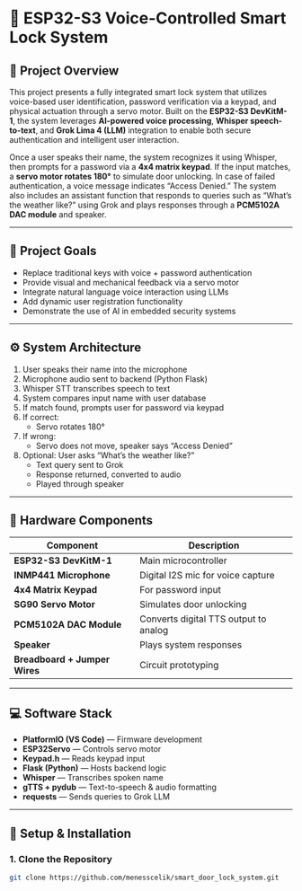 # 🔐 ESP32-S3 Voice-Controlled Smart Lock System

## 📌 Project Overview

This project presents a fully integrated smart lock system that utilizes voice-based user identification, password verification via a keypad, and physical actuation through a servo motor. Built on the **ESP32-S3 DevKitM-1**, the system leverages **AI-powered voice processing**, **Whisper speech-to-text**, and **Grok Lima 4 (LLM)** integration to enable both secure authentication and intelligent user interaction.

Once a user speaks their name, the system recognizes it using Whisper, then prompts for a password via a **4x4 matrix keypad**. If the input matches, a **servo motor rotates 180°** to simulate door unlocking. In case of failed authentication, a voice message indicates “Access Denied.” The system also includes an assistant function that responds to queries such as “What’s the weather like?” using Grok and plays responses through a **PCM5102A DAC module** and speaker.

---

## 🎯 Project Goals

- Replace traditional keys with voice + password authentication
- Provide visual and mechanical feedback via a servo motor
- Integrate natural language voice interaction using LLMs
- Add dynamic user registration functionality
- Demonstrate the use of AI in embedded security systems

---

## ⚙️ System Architecture

1. User speaks their name into the microphone  
2. Microphone audio sent to backend (Python Flask)  
3. Whisper STT transcribes speech to text  
4. System compares input name with user database  
5. If match found, prompts user for password via keypad  
6. If correct:  
   - Servo rotates 180°
7. If wrong:  
   - Servo does not move, speaker says “Access Denied”  
8. Optional: User asks “What’s the weather like?”  
   - Text query sent to Grok  
   - Response returned, converted to audio  
   - Played through speaker

---

## 🧰 Hardware Components

| Component | Description |
|----------|-------------|
| **ESP32-S3 DevKitM-1** | Main microcontroller |
| **INMP441 Microphone** | Digital I2S mic for voice capture |
| **4x4 Matrix Keypad** | For password input |
| **SG90 Servo Motor** | Simulates door unlocking |
| **PCM5102A DAC Module** | Converts digital TTS output to analog |
| **Speaker** | Plays system responses |
| **Breadboard + Jumper Wires** | Circuit prototyping |

---

## 💻 Software Stack

- **PlatformIO (VS Code)** — Firmware development
- **ESP32Servo** — Controls servo motor
- **Keypad.h** — Reads keypad input
- **Flask (Python)** — Hosts backend logic
- **Whisper** — Transcribes spoken name
- **gTTS + pydub** — Text-to-speech & audio formatting
- **requests** — Sends queries to Grok LLM

---

## 🚀 Setup & Installation

### 1. Clone the Repository

```bash
git clone https://github.com/menesscelik/smart_door_lock_system.git
